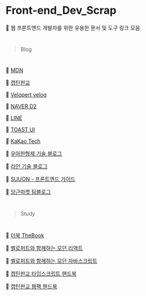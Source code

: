 # Front-end_Dev_Scrap
📌 웹 프론트엔드 개발자를 위한 유용한 문서 및 도구 링크 모음


#
> Blog
#

📄 [MDN](https://developer.mozilla.org/ko/)

📄 [캡틴판교](https://joshua1988.github.io/)

📄 [Velopert velog](https://velog.io/@velopert)

📄 [NAVER D2](https://d2.naver.com/home)

📄 [LINE](https://engineering.linecorp.com/ko/)

📄 [TOAST UI](https://ui.toast.com/weekly-pick/ko)

📄 [KaKao Tech](https://tech.kakao.com/blog/)

📄 [우아한형제 기술 블로그](https://woowabros.github.io/)

📄 [라인 기술 블로그](https://engineering.linecorp.com/ko/blog/category/front-end-ko/)

📄 [SUUON - 프론트엔드 가이드](https://suuon.com/guide)

📄 [당근마켓 팀블로그](https://medium.com/daangn)


#


> Study
#

📄 [더북 TheBook](https://thebook.io/)

📄 [벨로퍼트와 함께하는 모던 리액트](https://developer.mozilla.org/ko/)

📄 [벨로퍼트와 함께하는 모던 자바스크립트](https://developer.mozilla.org/ko/)

📄 [캡틴판교 타입스크립트 핸드북](https://joshua1988.github.io/ts/guide/type-inference.html#%ED%83%80%EC%9E%85-%EC%B6%94%EB%A1%A0-type-inference)

📄 [캡틴판교 웹팩 핸드북](https://joshua1988.github.io/webpack-guide/)
